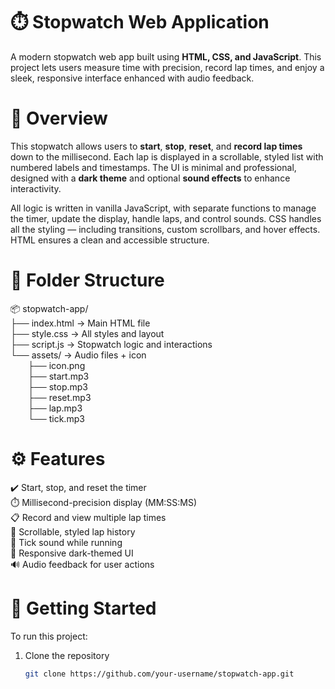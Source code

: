 # ⏱️ Stopwatch Web Application  
A modern stopwatch web app built using **HTML, CSS, and JavaScript**. This project lets users measure time with precision, record lap times, and enjoy a sleek, responsive interface enhanced with audio feedback.

# 📝 Overview  
This stopwatch allows users to **start**, **stop**, **reset**, and **record lap times** down to the millisecond. Each lap is displayed in a scrollable, styled list with numbered labels and timestamps. The UI is minimal and professional, designed with a **dark theme** and optional **sound effects** to enhance interactivity.

All logic is written in vanilla JavaScript, with separate functions to manage the timer, update the display, handle laps, and control sounds. CSS handles all the styling — including transitions, custom scrollbars, and hover effects. HTML ensures a clean and accessible structure.

# 📁 Folder Structure  
📦 stopwatch-app/  
├── index.html → Main HTML file  
├── style.css → All styles and layout  
├── script.js → Stopwatch logic and interactions  
└── assets/ → Audio files + icon  
  ├── icon.png  
  ├── start.mp3  
  ├── stop.mp3  
  ├── reset.mp3  
  ├── lap.mp3  
  └── tick.mp3  

# ⚙️ Features  
✔️ Start, stop, and reset the timer  
⏱️ Millisecond-precision display (MM:SS:MS)  
📋 Record and view multiple lap times  
📜 Scrollable, styled lap history  
🎵 Tick sound while running  
📱 Responsive dark-themed UI  
🔊 Audio feedback for user actions  

# 🚀 Getting Started  
To run this project:

1. Clone the repository  
   ```bash
   git clone https://github.com/your-username/stopwatch-app.git
